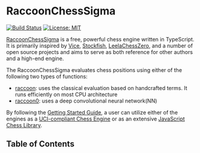 # RaccoonChessSigma
[![Build Status](https://travis-ci.org/medegw01/raccoon.js.svg?branch=master)](https://travis-ci.org/medegw01/raccoon.js)
[![License: MIT](https://img.shields.io/badge/License-MIT-yellow.svg)](https://github.com/medegw01/RaccoonChessSigma/blob/main/LICENSE)

[RaccoonChessSigma](http://rcsigma.org/) is a free, powerful chess engine written in TypeScript. It is primarily inspired by [Vice](https://www.youtube.com/watch?v=bGAfaepBco4&list=PLZ1QII7yudbc-Ky058TEaOstZHVbT-2hg), [Stockfish](https://stockfishchess.org/), [LeelaChessZero](https://lczero.org/), and a number of open source projects and aims to serve as both reference for other authors and a high-end engine.

The RaccoonChessSigma evaluates chess positions using either of the following two types of functions:
* [raccoon](../RaccoonChessSigma/rcsigma/evaluate/rc/rc.md): uses  the classical evaluation based on handcrafted terms. It runs efficiently on most CPU architecture
* [raccoon0](../RaccoonChessSigma/rcsigma/evaluate/rc0/rc0.md): uses a deep convolutional neural network(NN)

By following the [Getting Started Guide](../RaccoonChessSigma/docs/getting_started_guide.md), a user can utilize either of the engines as a [UCI-compliant Chess Engine](../RaccoonChessSigma/rcsigma/ui/uci/uci.md) or as an extensive [JavaScript Chess Library](../RaccoonChessSigma/rcsigma/ui/uci/uci.md).  

## Table of Contents
